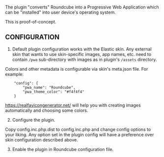 The plugin "converts" Roundcube into a Progressive Web Application
which can be "installed" into user device's operating system.

This is proof-of-concept.


CONFIGURATION
-------------

1. Default plugin configuration works with the Elastic skin. Any external skin that
wants to use skin-specific images, app names, etc. need to contain `/pwa` sub-directory
with images as in plugin's `/assets` directory.

Colors and other metadata is configurable via skin's meta.json file. For example:
```
    "config": {
        "pwa_name": "Roundcube",
        "pwa_theme_color": "#f4f4f4"
    }
```

https://realfavicongenerator.net/ will help you with creating images automatically
and choosing some colors.

2. Configure the plugin.

Copy config.inc.php.dist to config.inc.php and change config options to your liking.
Any option set in the plugin config will have a preference over skin configuration
described above.

3. Enable the plugin in Roundcube configuration file.
